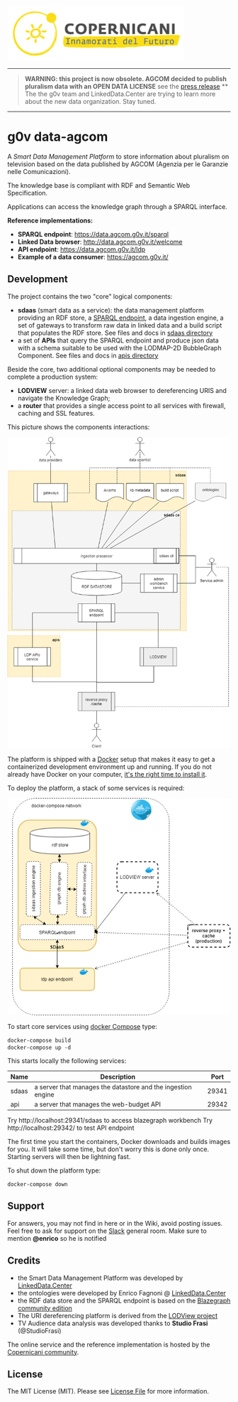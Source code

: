 ![copernicani](doc/copernicani-logo.png)

----------------
>
> **WARNING: this project is now obsolete. AGCOM decided to publish pluralism data with an OPEN DATA LICENSE**
> see the [press release](https://www.agcom.it/documentazione/documento?p_p_auth=fLw7zRht&p_p_id=101_INSTANCE_FnOw5lVOIXoE&p_p_lifecycle=0&p_p_col_id=column-1&p_p_col_count=1&_101_INSTANCE_FnOw5lVOIXoE_struts_action=%2Fasset_publisher%2Fview_content&_101_INSTANCE_FnOw5lVOIXoE_assetEntryId=21435119&_101_INSTANCE_FnOw5lVOIXoE_type=document)
> ** The the g0v team and LinkedData.Center are trying to learn more about the new data organization. Stay tuned.
>
-----------------

# g0v data-agcom

A *Smart Data Management Platform* to store information about
pluralism on television based on the data published by AGCOM (Agenzia per le Garanzie nelle Comunicazioni).

The knowledge base is compliant with RDF and Semantic Web Specification.

Applications can access the knowledge graph through a SPARQL interface.

**Reference implementations:**

- **SPARQL endpoint**: https://data.agcom.g0v.it/sparql
- **Linked Data browser**: http://data.agcom.g0v.it/welcome 
- **API endpoint**: https://data.agcom.g0v.it/ldp
- **Example of a data consumer**: https://agcom.g0v.it/

## Development

The project contains the two "core" logical components:

- **sdaas** (smart data as a service):  the data management platform providing an RDF store, a [SPARQL endpoint](https://www.w3.org/TR/sparql11-overview), a data ingestion engine, a set of gateways to transform raw data in linked data and a build script that populates the RDF store. See files and docs in [sdaas directory](sdaas)
- a set of **APIs** that query the SPARQL endpoint and produce json data with a schema suitable to be used with the LODMAP-2D BubbleGraph Component. See files and docs in [apis directory](apis)

Beside the core, two additional optional components may be needed to complete a production system:

- **LODVIEW** server: a linked data web browser to dereferencing URIS and navigate the Knowledge Graph;
- a **router** that provides a single access point to all services with firewall, caching and SSL features.

This picture shows the components interactions:

![architecture](doc/architecture.png)


The platform is shipped with a [Docker](https://docker.com) setup that makes it easy to get a containerized development environment up and running. 
If you do not already have Docker on your computer, 
[it's the right time to install it](https://docs.docker.com/install/).

To deploy the platform, a stack of some services is required:

![stack](doc/stack.png)

To start core services using [docker Compose](https://docs.docker.com/compose/) type: 

```
docker-compose build
docker-compose up -d
```

This starts locally the following services:


| Name        | Description                                                   | Port 
| ----------- | ------------------------------------------------------------- | ------- 
| sdaas       | a server that manages the datastore and the ingestion engine  | 29341    
| api         | a server that manages the web-budget API                      | 29342 

Try http://localhost:29341/sdaas to access blazegraph workbench
Try http://localhost:29342/ to test API endpoint

The first time you start the containers, Docker downloads and builds images for you. 
It will take some time, but don't worry this is done only once. 
Starting servers will then be lightning fast.



To shut down the platform type: 

```
docker-compose down
```

## Support

For answers, you may not find in here or in the Wiki, avoid posting issues. Feel free to ask for support on the [Slack](https://copernicani.slack.com/) general room. Make sure to mention **@enrico** so he is notified


## Credits

- the Smart Data Management Platform was developed by [LinkedData.Center](http://LinkedData.Center/)
- the ontologies were developed by Enrico Fagnoni @ [LinkedData.Center](http://LinkedData.Center/)
- the RDF data store and the SPARQL endpoint is based on the [Blazegraph community edition](https://www.blazegraph.com/)
- The URI dereferencing platform is derived from the [LODView project](https://github.com/dvcama/LodView)
- TV Audience data analysis was developed thanks to **Studio Frasi** (@StudioFrasi)

The online service and the reference implementation is hosted by the [Copernicani community](https://copernicani.it/).


## License

The MIT License (MIT). Please see [License File](LICENSE) for more information.
